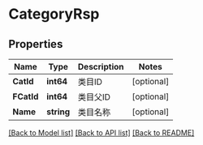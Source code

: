 # CategoryRsp

## Properties

Name | Type | Description | Notes
------------ | ------------- | ------------- | -------------
**CatId** | **int64** | 类目ID | [optional] 
**FCatId** | **int64** | 类目父ID | [optional] 
**Name** | **string** | 类目名称 | [optional] 

[[Back to Model list]](../README.md#documentation-for-models) [[Back to API list]](../README.md#documentation-for-api-endpoints) [[Back to README]](../README.md)


